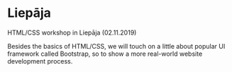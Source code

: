 # Liepāja
HTML/CSS workshop in Liepāja (02.11.2019)

Besides the basics of HTML/CSS, we will touch on a little about popular UI framework called Bootstrap,
so to show a more real-world website development process.
